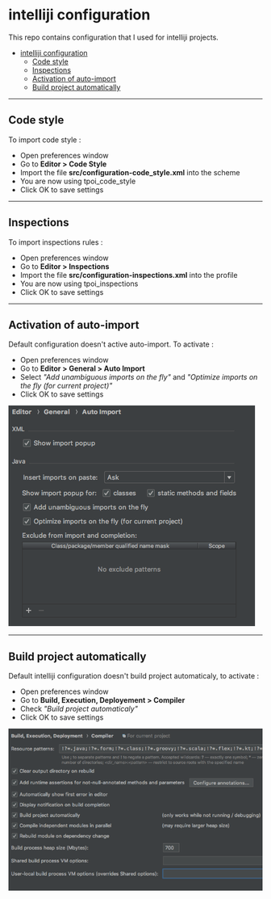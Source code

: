 # intelliji configuration
This repo contains configuration that I used for intelliji projects.

- [intelliji configuration](#intelliji-configuration)
    - [Code style](#code-style)
    - [Inspections](#inspections)
    - [Activation of auto-import](#activation-of-auto-import)
    - [Build project automatically](#build-project-automatically)

----
## Code style
To import code style :
-  Open preferences window
-  Go to **Editor > Code Style**
-  Import the file **src/configuration-code_style.xml** into the scheme
-  You are now using tpoi_code_style
-  Click OK to save settings
----
## Inspections
To import inspections rules : 
-  Open preferences window
-  Go to **Editor > Inspections**
-  Import the file **src/configuration-inspections.xml** into the profile
-  You are now using tpoi_inspections
-  Click OK to save settings

----
## Activation of auto-import
Default configuration doesn't active auto-import.
To activate : 
-  Open preferences window
-  Go to **Editor > General > Auto Import**
-  Select *"Add unambiguous imports on the fly"* and *"Optimize imports on the fly (for current project)"*
-  Click OK to save settings

![Screenshot](screenshots/auto-import.png)

----
## Build project automatically
Default intelliji configuration doesn't build project automaticaly, to activate : 
-  Open preferences window
-  Go to **Build, Execution, Deployement > Compiler**
-  Check *"Build project automaticaly"*
-  Click OK to save settings

![Screenshot](screenshots/build_project_automaticaly.png)
